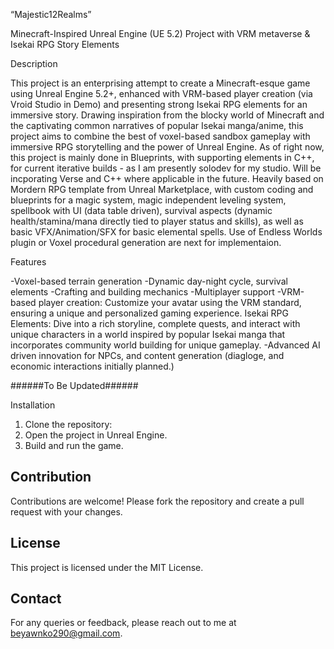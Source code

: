 “Majestic12Realms”

Minecraft-Inspired Unreal Engine (UE 5.2) Project with VRM metaverse & Isekai RPG Story Elements

Description

This project is an enterprising attempt to create a Minecraft-esque game using Unreal Engine 5.2+, enhanced with VRM-based player creation (via Vroid Studio in Demo) and presenting strong Isekai RPG elements for an immersive story. Drawing inspiration from the blocky world of Minecraft and the captivating common narratives of popular Isekai manga/anime, this project aims to combine the best of voxel-based sandbox gameplay with immersive RPG storytelling and the power of Unreal Engine. As of right now, this project is mainly done in Blueprints, with supporting elements in C++, for current iterative builds - as I am presently solodev for my studio. Will be incporating Verse and C++ where applicable in the future. Heavily based on Mordern RPG template from Unreal Marketplace, with custom coding and blueprints for a magic system, magic independent leveling system, spellbook with UI (data table driven), survival aspects (dynamic health/stamina/mana directly tied to player status and skills), as well as basic VFX/Animation/SFX for basic elemental spells. Use of Endless Worlds plugin or Voxel procedural generation are next for implementaion.

Features

  -Voxel-based terrain generation
  -Dynamic day-night cycle, survival elements
  -Crafting and building mechanics
  -Multiplayer support
  -VRM-based player creation: Customize your avatar using the VRM standard, ensuring a unique and personalized gaming experience.
  Isekai RPG Elements: Dive into a rich storyline, complete quests, and interact with unique characters in a world inspired by popular   Isekai manga that incorporates community world building for unique gameplay.
  -Advanced AI driven innovation for NPCs, and content generation (diagloge, and economic interactions initially planned.)

######To Be Updated######

Installation

1. Clone the repository:
2. Open the project in Unreal Engine.
3. Build and run the game.

## Contribution

Contributions are welcome! Please fork the repository and create a pull request with your changes.

## License

This project is licensed under the MIT License.

## Contact

For any queries or feedback, please reach out to me at beyawnko290@gmail.com.
